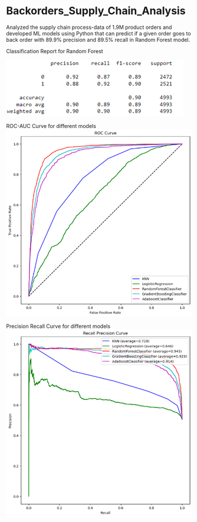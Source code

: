 # Backorders_Supply_Chain_Analysis 
Analyzed the supply chain process-data of 1.9M product orders and developed ML models using Python that can predict if a given order goes to back order with 89.9% precision and 89.5% recall in Random Forest model.


Classification Report for Random Forest

![](/classification_report.png)



ROC-AUC Curve for different models
![](/ROC_Curve.png)

Precision Recall Curve for different models
![](/Precision_Recall_Curve.png)